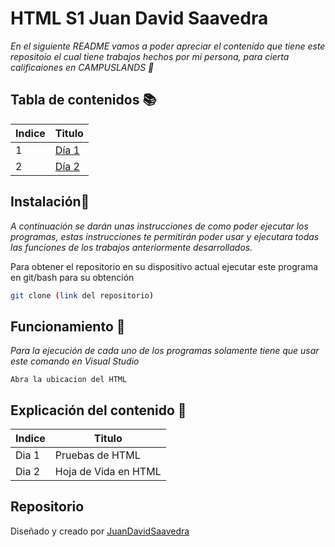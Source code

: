 # HTML S1 Juan David Saavedra
_En el siguiente README vamos a poder apreciar el contenido que tiene este repositoio el cual tiene trabajos hechos por mi persona, para cierta calificaiones en CAMPUSLANDS 🚀_

## Tabla de contenidos 📚
| Indice | Titulo  | 
|--|--|
| 1 | [Día 1](https://github.com/wilskirby/HTML_S1_SaavedraJuan/tree/main/Dia1) | 
| 2 | [Día 2](https://github.com/wilskirby/HTML_S1_SaavedraJuan/tree/main/Dia2) | 

## Instalación🚀
_A continuación se darán unas instrucciones de como poder ejecutar los programas, estas instrucciones te permitirán poder usar y ejecutara todas las funciones de los trabajos anteriormente desarrollados._

Para obtener el repositorio en su dispositivo actual ejecutar este programa en git/bash para su obtención
```bash
git clone (link del repositorio)
```

## Funcionamiento 🔧

_Para la ejecución de cada uno de los programas solamente tiene que usar este comando en Visual Studio_

```
Abra la ubicacion del HTML
```
##  Explicación del contenido 🧠

| Indice | Titulo  |
|--|--|
|Dia 1|Pruebas de HTML
|Dia 2|Hoja de Vida en HTML

## Repositorio
Diseñado y creado por [JuanDavidSaavedra](https://github.com/wilskirby)
